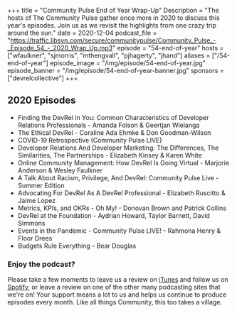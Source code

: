 +++
title = "Community Pulse End of Year Wrap-Up"
Description = "The hosts of The Community Pulse gather once more in 2020 to discuss this year's episodes. Join us as we revisit the highlights from one crazy trip around the sun."
date = 2020-12-04
podcast_file = "https://traffic.libsyn.com/secure/communitypulse/Community_Pulse_-_Episode_54_-_2020_Wrap_Up.mp3"
episode = "54-end-of-year"
hosts = ["wfaulkner", "sjmorris", "mthengvall", "pjhagerty", "jhand"]
aliases = ["/54-end-of-year"]
episode_image = "/img/episode/54-end-of-year.jpg"
episode_banner = "/img/episode/54-end-of-year-banner.jpg"
sponsors = ["devrelcollective"]
+++

## 2020 Episodes

- Finding the DevRel in You: Common Characteristics of Developer Relations Professionals - Amanda Folson & Geertjan Wielanga
- The Ethical DevRel - Coraline Ada Ehmke & Don Goodman-Wilson
- COVID-19 Retrospective (Community Pulse LIVE)
- Developer Relations And Developer Marketing: The Differences, The Similarities, The Partnerships - Elizabeth Kinsey & Karen White
- Online Community Management: How DevRel Is Going Virtual - Marjorie Anderson & Wesley Faulkner
- A Talk About Racism, Privilege, And DevRel: Community Pulse Live - Summer Edition
- Advocating For DevRel As A DevRel Professional - Elizabeth Ruscitto & Jaime Lopez
- Metrics, KPIs, and OKRs - Oh My! - Donovan Brown and Patrick Collins
- DevRel at the Foundation - Aydrian Howard, Taylor Barnett, David Simmons
- Events in the Pandemic - Community Pulse LIVE! - Rahmona Henry & Floor Drees
- Budgets Rule Everything - Bear Douglas


### Enjoy the podcast?
Please take a few moments to leave us a review on [iTunes](https://itunes.apple.com/us/podcast/community-pulse/id1218368182?mt=2) and follow us on [Spotify](https://open.spotify.com/show/3I7g5WfMSgpWu38zZMjet?si=565TMb81SaWwrJYbAIeOxQ), or leave a review on one of the other many podcasting sites that we're on! Your support means a lot to us and helps us continue to produce episodes every month. Like all things Community, this too takes a village.
